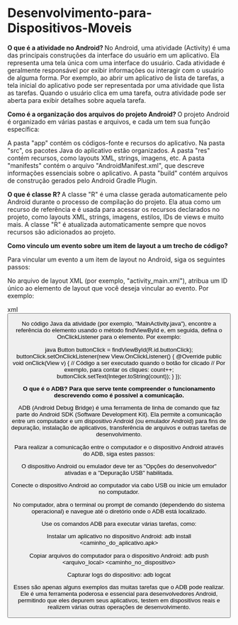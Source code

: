 # Desenvolvimento-para-Dispositivos-Moveis

<b> O que é a atividade no Android? </b>
No Android, uma atividade (Activity) é uma das principais construções da interface do usuário em um aplicativo. Ela representa uma tela única com uma interface do usuário. Cada atividade é geralmente responsável por exibir 
informações ou interagir com o usuário de alguma forma. Por exemplo, ao abrir um aplicativo de lista de tarefas, a tela inicial do aplicativo pode ser representada por uma atividade que lista as tarefas. Quando o usuário clica em uma tarefa, 
outra atividade pode ser aberta para exibir detalhes sobre aquela tarefa.

<b> Como é a organização dos arquivos do projeto Android? </b>
O projeto Android é organizado em várias pastas e arquivos, e cada um tem sua função específica:

A pasta "app" contém os códigos-fonte e recursos do aplicativo.
Na pasta "src", os pacotes Java do aplicativo estão organizados.
A pasta "res" contém recursos, como layouts XML, strings, imagens, etc.
A pasta "manifests" contém o arquivo "AndroidManifest.xml", que descreve informações essenciais sobre o aplicativo.
A pasta "build" contém arquivos de construção gerados pelo Android Gradle Plugin.

<b> O que é classe R? </b>
A classe "R" é uma classe gerada automaticamente pelo Android durante o processo de compilação do projeto. Ela atua como um recurso de referência e é usada para acessar os recursos declarados no projeto, 
como layouts XML, strings, imagens, estilos, IDs de views e muito mais. A classe "R" é atualizada automaticamente sempre que novos recursos são adicionados ao projeto.

<b> Como vinculo um evento sobre um item de layout a um trecho de código? </b>

Para vincular um evento a um item de layout no Android, siga os seguintes passos:

No arquivo de layout XML (por exemplo, "activity_main.xml"), atribua um ID único ao elemento de layout que você deseja vincular ao evento. Por exemplo:

xml
<Button
    android:id="@+id/buttonClick"
    android:layout_width="wrap_content"
    android:layout_height="wrap_content"
    android:text="Clique Aqui" />
    
No código Java da atividade (por exemplo, "MainActivity.java"), encontre a referência do elemento usando o método findViewById e, em seguida, defina o OnClickListener para o elemento. Por exemplo:

java
Button buttonClick = findViewById(R.id.buttonClick);
buttonClick.setOnClickListener(new View.OnClickListener() {
    @Override
    public void onClick(View v) {
        // Código a ser executado quando o botão for clicado
        // Por exemplo, para contar os cliques:
        count++;
        buttonClick.setText(Integer.toString(count));
    }
});

<b> O que é o ADB? Para que serve tente compreender o funcionamento descrevendo como é possível a comunicação. </b>

ADB (Android Debug Bridge) é uma ferramenta de linha de comando que faz parte do Android SDK (Software Development Kit). Ela permite a comunicação entre um computador e um dispositivo Android (ou emulador Android) 
para fins de depuração, instalação de aplicativos, transferência de arquivos e outras tarefas de desenvolvimento.

Para realizar a comunicação entre o computador e o dispositivo Android através do ADB, siga estes passos:

O dispositivo Android ou emulador deve ter as "Opções do desenvolvedor" ativadas e a "Depuração USB" habilitada.

Conecte o dispositivo Android ao computador via cabo USB ou inicie um emulador no computador.

No computador, abra o terminal ou prompt de comando (dependendo do sistema operacional) e navegue até o diretório onde o ADB está localizado.

Use os comandos ADB para executar várias tarefas, como:

Instalar um aplicativo no dispositivo Android: adb install <caminho_do_aplicativo.apk>

Copiar arquivos do computador para o dispositivo Android: adb push <arquivo_local> <caminho_no_dispositivo>

Capturar logs do dispositivo: adb logcat

Esses são apenas alguns exemplos das muitas tarefas que o ADB pode realizar. Ele é uma ferramenta poderosa e essencial para desenvolvedores Android, permitindo que eles depurem seus aplicativos, 
testem em dispositivos reais e realizem várias outras operações de desenvolvimento.

